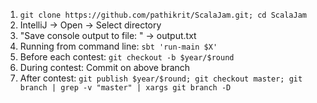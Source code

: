 1. `git clone https://github.com/pathikrit/ScalaJam.git; cd ScalaJam`
2. IntelliJ -> Open -> Select directory
3. "Save console output to file: " -> output.txt
4. Running from command line: `sbt 'run-main $X'`
5. Before each contest: `git checkout -b $year/$round`
6. During contest: Commit on above branch
7. After contest: `git publish $year/$round; git checkout master; git branch | grep -v "master" | xargs git branch -D`

